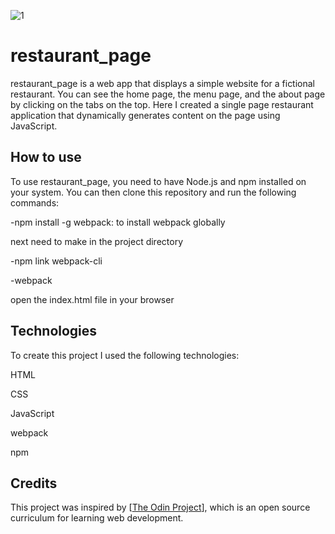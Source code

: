 ![1](https://github.com/Kotovar/restaurant_page/assets/77914431/d4f60c63-ae07-4e37-9ef3-e477df73565f)


# restaurant_page

restaurant_page is a web app that displays a simple website for a fictional restaurant. You can see the home page, the menu page, and the about page by clicking on the tabs on the top. Here I created a single page restaurant application that dynamically generates content on the page using JavaScript.

## How to use

To use restaurant_page, you need to have Node.js and npm installed on your system. You can then clone this repository and run the following commands:

-npm install -g webpack: to install webpack globally


 next need to make in the project directory

 
-npm link webpack-cli 


-webpack

open the index.html file in your browser

## Technologies

To create this project I used the following technologies:

HTML

CSS

JavaScript

webpack

npm

## Credits

This project was inspired by [[The Odin Project](https://www.theodinproject.com/lessons/node-path-javascript-restaurant-page)], which is an open source curriculum for learning web development.
